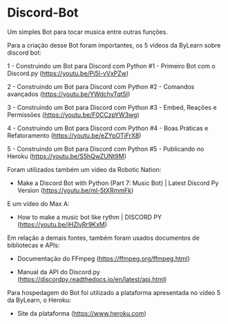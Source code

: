 # Discord-Bot
Um simples Bot para tocar musica entre outras funções.





Para a criação desse Bot foram importantes, os 5 vídeos da ByLearn sobre discord bot:

1 -  Construindo um Bot para Discord com Python #1 - Primeiro Bot com o Discord.py (https://youtu.be/Pi5I-vVxPZw)

2 -  Construindo um Bot para Discord com Python #2 - Comandos avançados (https://youtu.be/YWdchyTqt5I)

3 -  Construindo um Bot para Discord com Python #3 - Embed, Reações e Permissões (https://youtu.be/F0CCzpYW3wg)

4 -  Construindo um Bot para Discord com Python #4 - Boas Práticas e Refatoramento (https://youtu.be/eZYpOTjFrX8)

5 -  Construindo um Bot para Discord com Python #5 - Publicando no Heroku (https://youtu.be/S5hQwZUNt9M)

Foram utilizados também um vídeo da Robotic Nation:

- Make a Discord Bot with Python (Part 7: Music Bot) | Latest Discord Py Version (https://youtu.be/ml-5tXRmmFk)

E um vídeo do Max A:

- How to make a music bot like rythm | DISCORD PY (https://youtu.be/jHZlvRr9KxM)

Em relação a demais fontes, também foram usados documentos de bibliotecas e APIs:

- Documentação do FFmpeg (https://ffmpeg.org/ffmpeg.html)

- Manual da API do Discord.py (https://discordpy.readthedocs.io/en/latest/api.html)

Para hospedagem do Bot foi utilizado a plataforma apresentada no vídeo 5 da ByLearn, o Heroku:

- Site da plataforma (https://www.heroku.com)
